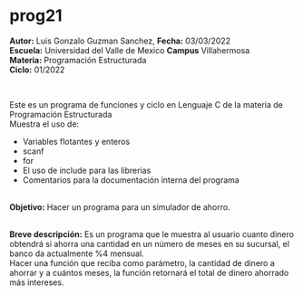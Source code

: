 # prog21
<p><b>Autor:</b> Luis Gonzalo Guzman Sanchez, <b>Fecha:</b> 03/03/2022 <br>
  <b>Escuela:</b> Universidad del Valle de Mexico <b>Campus</b> Villahermosa <br>
  <b>Materia:</b> Programación Estructurada <br>
  <b>Ciclo:</b> 01/2022</p>
<br>
<p>Este es un programa de  funciones y ciclo en Lenguaje C de la materia de Programación Estructurada<br>
Muestra el uso de:
  <ul>
    <li>Variables flotantes y enteros</li>
    <li>scanf</li>
    <li>for</li>
    <li>El uso de include para las librerias</li>
    <li>Comentarios para la documentación interna del programa</li>
    </ul>
    </p>
<br>
<b>Objetivo:</b> Hacer un programa para un simulador de ahorro.
<br>
<br>
<p><b>Breve descripción:</b>
Es un programa que le muestra al usuario cuanto dinero obtendrá si ahorra
una cantidad en un número de meses en su sucursal, el banco da actualmente %4 mensual.
<br>
Hacer una función que reciba como parámetro, la cantidad de dinero a ahorrar y a cuántos meses, 
 la función retornará el total de dinero ahorrado más intereses.
<br>
</p>
